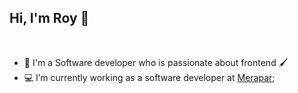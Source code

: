 ## Hi, I'm Roy 👋
<br/>

- 🔭 I'm a Software developer who is passionate about frontend 🖌️
- 💻 I’m currently working as a software developer at [Merapar]([https://www.kabisa.nl/](https://merapar.com/));
<br/>
